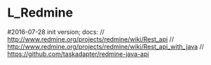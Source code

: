 # L_Redmine

#2016-07-28
	init version;
	docs:
	// http://www.redmine.org/projects/redmine/wiki/Rest_api
	// http://www.redmine.org/projects/redmine/wiki/Rest_api_with_java
	// https://github.com/taskadapter/redmine-java-api
		
